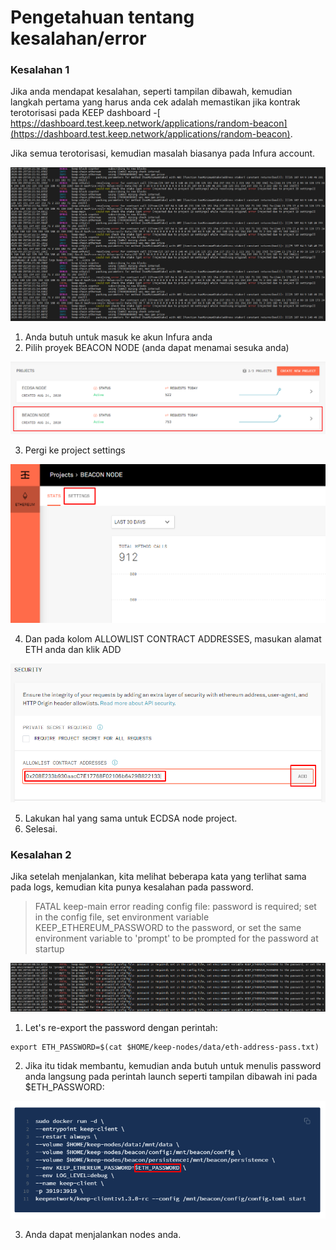 # Pengetahuan tentang kesalahan/error

### **Kesalahan** 1

Jika anda mendapat kesalahan, seperti tampilan dibawah, kemudian langkah pertama yang harus anda cek adalah memastikan jika kontrak terotorisasi pada KEEP dashboard -[ https://dashboard.test.keep.network/applications/random-beacon](https://dashboard.test.keep.network/applications/random-beacon). 

Jika semua terotorisasi, kemudian masalah biasanya pada Infura account.

![](../.gitbook/assets/image%20%2824%29.png)

1. Anda butuh untuk masuk ke akun Infura anda
2. Pilih proyek BEACON NODE \(anda dapat menamai sesuka anda\)

![](../.gitbook/assets/image%20%2820%29.png)

   3. Pergi ke project settings

![](../.gitbook/assets/image%20%2823%29.png)

   4. Dan pada kolom ALLOWLIST CONTRACT ADDRESSES, masukan alamat ETH anda dan klik ADD

![](../.gitbook/assets/image%20%2819%29.png)

   5. Lakukan hal yang sama untuk ECDSA node project.  
   6. Selesai.

### **Kesalahan** 2

Jika setelah menjalankan, kita melihat beberapa kata yang terlihat sama pada logs, kemudian kita punya kesalahan pada password.

> FATAL keep-main error reading config file: password is required; set in the config file, set environment variable KEEP\_ETHEREUM\_PASSWORD to the password, or set the same environment variable to 'prompt' to be prompted for the password at startup

![](../.gitbook/assets/image%20%2826%29.png)

1.  Let's re-export the password dengan perintah:

```text
export ETH_PASSWORD=$(cat $HOME/keep-nodes/data/eth-address-pass.txt)
```

   2. Jika itu tidak membantu, kemudian anda butuh untuk menulis password anda langsung pada perintah launch seperti tampilan dibawah ini pada $ETH\_PASSWORD:

![Ganti $ETH\_PASSWORD dengan kata sandi dompet Anda](../.gitbook/assets/image%20%2825%29.png)

   3. Anda dapat menjalankan nodes anda.

